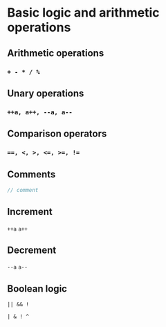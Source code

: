 # Basic logic and arithmetic operations

## Arithmetic operations

### `+ - * / %`

## Unary operations

### `++a, a++, --a, a--`

## Comparison operators

### `==, <, >, <=, >=, !=`

## Comments

```java
// comment
```

## Increment

`++a`
`a++`

## Decrement
`--a`
`a--`

## Boolean logic

`|| && !`

`| & ! ^`